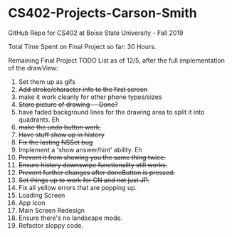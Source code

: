 # CS402-Projects-Carson-Smith
GitHub Repo for CS402 at Boise State University - Fall 2019

Total Time Spent on Final Project so far:
30 Hours.

Remaining Final Project TODO List as of 12/5, after the full implementation of the drawView:

1. Set them up as gifs
2. ~~Add stroke/character info to the first screen~~
3. make it work cleanly for other phone types/sizes
4. ~~Store picture of drawing -- Done?~~
5. have faded background lines for the drawing area to split it into quadrants.  Eh
6. ~~make the undo button work.~~
7. ~~Have stuff show up in history~~
8. ~~Fix the lasting NSSet bug~~
9. Implement a 'show answer/hint' ability.  Eh
10. ~~Prevent it from showing you the same thing twice.~~
11. ~~Ensure history downswipe functionality still works.~~
12. ~~Prevent further changes after doneButton is pressed.~~
13. ~~Set things up to work for CN and not just JP.~~
14. Fix all yellow errors that are popping up.
15. Loading Screen
16. App Icon
17. Main Screen Redesign
18. Ensure there's no landscape mode.
19. Refactor sloppy code.
